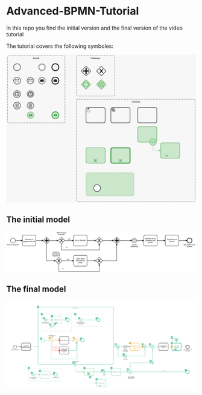 # Advanced-BPMN-Tutorial
In this repo you find the initial version and the final version of the video tutorial

The tutorial covers the following symboles: 

![agenda](agenda-grey.png)


## The initial model

![initial-model](initial.png)


## The final model

![final-model](final.png)

